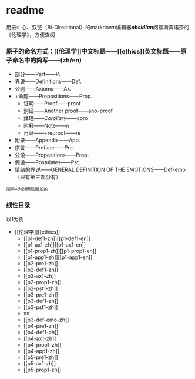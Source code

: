 # readme
用去中心、双链（Bi-Directional）的markdown编辑器***obsidian***阅读斯宾诺莎的《伦理学》，方便查阅

### 原子的命名方式：[[伦理学]]中文标题——[[ethics]]英文标题——原子命名中的简写——(zh/en)
- 部分——Part——P.
- 界说——Definitions——Def.
- 公则——Axioms——Ax.
- +命题——Propositions——Prop.
	- 证明——Proof——proof
	- 别证——Another proof——ano-proof
	- 绎理——_Corollary_——coro
	- 附释——Note——n
	- 再证——+reproof——re
- 附录——Appendix——App.
- 序言——Preface——Pre.
- 公设——Propositions——Prop.
- 假设——Postulates——Pst.
- 情绪的界说——GENERAL DEFINITION OF THE EMOTIONS——Def-emo（只有第三部分有）

```
加号+为对照后所加的
```

### 线性目录
以1为例
- [[伦理学]][[ethics]]
	- [[p1-def1-zh]][[p1-def1-en]]
	- [[p1-ax1-zh]][[p1-ax1-en]]
	- [[p1-prop1-zh]][[p1-prop1-en]]
	- [[p1-app1-zh]][[p1-app1-en]]
	- [[p2-pre1-zh]]
	- [[p2-def1-zh]]
	- [[p2-ax1-zh]]
	- [[p2-prop1-zh]]
	- [[p2-pst1-zh]]
	- [[p3-pre1-zh]]
	- [[p3-def1-zh]]
	- [[p3-pst1-zh]]
	- xx
	- [[p3-def-emo-zh]]
	- [[p4-pre1-zh]]
	- [[p4-def1-zh]]
	- [[p4-ax1-zh]]
	- [[p4-prop1-zh]]
	- [[p4-app1-zh]]
	- [[p5-pre1-zh]]
	- [[p5-ax1-zh]]
	- [[p5-prop1-zh]]